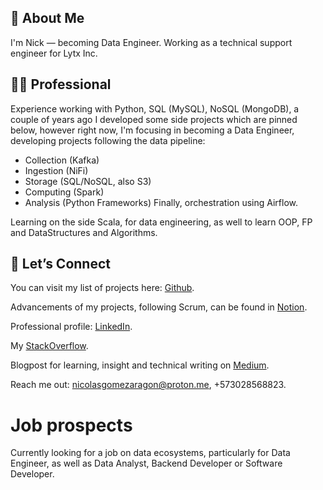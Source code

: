 ## 🦖 About Me

I'm Nick — becoming Data Engineer. Working as a technical support engineer for Lytx Inc.

## 👨‍💻 Professional
Experience working with Python, SQL (MySQL), NoSQL (MongoDB), a couple of years ago I developed some side projects which are pinned below, however right now, I'm focusing in becoming a Data Engineer, developing projects following the data pipeline:
- Collection (Kafka)
- Ingestion (NiFi)
- Storage (SQL/NoSQL, also S3)
- Computing (Spark)
- Analysis (Python Frameworks)
Finally, orchestration using Airflow.

Learning on the side Scala, for data engineering, as well to learn OOP, FP and DataStructures and Algorithms.

## 📌 Let’s Connect

You can visit my list of projects here: [Github](https://github.com/nickaragom7?tab=repositories).

Advancements of my projects, following Scrum, can be found in [Notion](https://www.notion.so/1dc1232f65b180b68b12ccd0fa15abd8?v=1dc1232f65b1808b9006000c28001b21&pvs=4).

Professional profile: [LinkedIn](https://linkedin.com/in/nickaragom7).

My [StackOverflow](https://stackoverflow.com/users/13444020/nicol%c3%a1s-g%c3%b3mez). 

Blogpost for learning, insight and technical writing on [Medium](https://medium.com/@nicolasgomezaragon7).

Reach me out: nicolasgomezaragon@proton.me, +573028568823.

# Job prospects
Currently looking for a job on data ecosystems, particularly for Data Engineer, as well as Data Analyst, Backend Developer or Software Developer.
